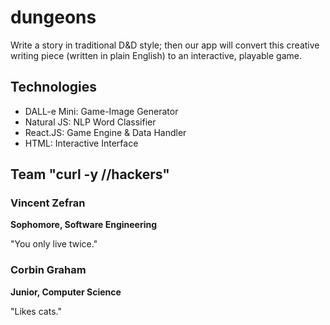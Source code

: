 # dungeons

Write a story in traditional D&D style; then our app will convert this creative writing piece (written in plain English) to an interactive, playable game.

## Technologies
- DALL-e Mini: Game-Image Generator
- Natural JS: NLP Word Classifier
- React.JS: Game Engine & Data Handler
- HTML: Interactive Interface

## Team "curl -y //hackers"

### Vincent Zefran
**Sophomore, Software Engineering**

"You only live twice."

### Corbin Graham
**Junior, Computer Science**

"Likes cats."
